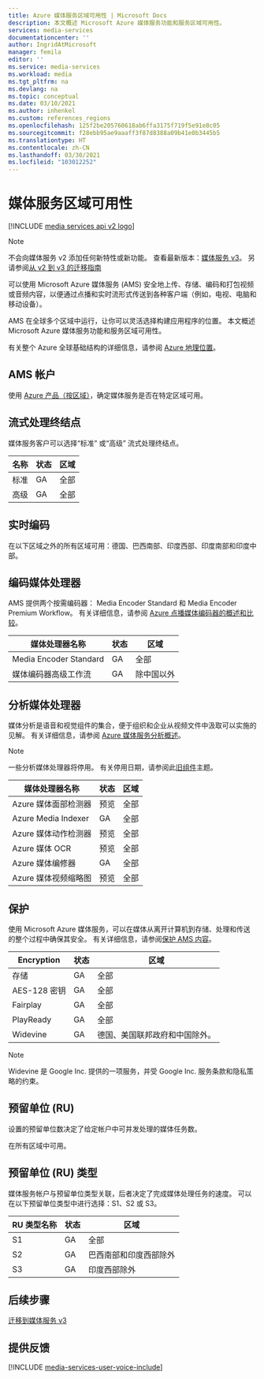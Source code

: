 ```yaml
---
title: Azure 媒体服务区域可用性 | Microsoft Docs
description: 本文概述 Microsoft Azure 媒体服务功能和服务区域可用性。
services: media-services
documentationcenter: ''
author: IngridAtMicrosoft
manager: femila
editor: ''
ms.service: media-services
ms.workload: media
ms.tgt_pltfrm: na
ms.devlang: na
ms.topic: conceptual
ms.date: 03/10/2021
ms.author: inhenkel
ms.custom: references_regions
ms.openlocfilehash: 125f2be205760618ab6ffa3175f719f5e91e8c05
ms.sourcegitcommit: f28ebb95ae9aaaff3f87d8388a09b41e0b3445b5
ms.translationtype: HT
ms.contentlocale: zh-CN
ms.lasthandoff: 03/30/2021
ms.locfileid: "103012252"
---
```

# <a name="media-services-regional-availability"></a>媒体服务区域可用性

[!INCLUDE [media services api v2 logo](./includes/v2-hr.md)]

> [!NOTE]
> 不会向媒体服务 v2 添加任何新特性或新功能。 查看最新版本：[媒体服务 v3](../latest/media-services-overview.md)。 另请参阅[从 v2 到 v3 的迁移指南](../latest/migrate-v-2-v-3-migration-introduction.md)

可以使用 Microsoft Azure 媒体服务 (AMS) 安全地上传、存储、编码和打包视频或音频内容，以便通过点播和实时流形式传送到各种客户端（例如，电视、电脑和移动设备）。

AMS 在全球多个区域中运行，让你可以灵活选择构建应用程序的位置。 本文概述 Microsoft Azure 媒体服务功能和服务区域可用性。

有关整个 Azure 全球基础结构的详细信息，请参阅 [Azure 地理位置](https://azure.microsoft.com/global-infrastructure/geographies/)。

## <a name="ams-accounts"></a>AMS 帐户

使用 [Azure 产品（按区域）](https://azure.microsoft.com/global-infrastructure/services/?products=media-services&regions=all)，确定媒体服务是否在特定区域可用。

## <a name="streaming-endpoints"></a>流式处理终结点

媒体服务客户可以选择“标准”  或“高级”  流式处理终结点。

|名称|状态|区域
|---|---|---|
|标准|GA|全部|
|高级|GA|全部|

## <a name="live-encoding"></a>实时编码

在以下区域之外的所有区域可用：德国、巴西南部、印度西部、印度南部和印度中部。

## <a name="encoding-media-processors"></a>编码媒体处理器

AMS 提供两个按需编码器：  Media Encoder Standard 和  Media Encoder Premium Workflow。 有关详细信息，请参阅 [Azure 点播媒体编码器的概述和比较](media-services-encode-asset.md)。

|媒体处理器名称|状态|区域
|---|---|---|
|Media Encoder Standard|GA|全部|
|媒体编码器高级工作流|GA|除中国以外|

## <a name="analytics-media-processors"></a>分析媒体处理器

媒体分析是语音和视觉组件的集合，便于组织和企业从视频文件中汲取可以实施的见解。 有关详细信息，请参阅 [Azure 媒体服务分析概述](./legacy-components.md)。

> [!NOTE]
> 一些分析媒体处理器将停用。 有关停用日期，请参阅此[旧组件](legacy-components.md)主题。

|媒体处理器名称|状态|区域
|---|---|---|
|Azure 媒体面部检测器|预览|全部|
|Azure Media Indexer|GA|全部|
|Azure 媒体动作检测器|预览|全部|
|Azure 媒体 OCR|预览|全部|
|Azure 媒体编修器|GA|全部|
|Azure 媒体视频缩略图|预览|全部|

## <a name="protection"></a>保护

使用 Microsoft Azure 媒体服务，可以在媒体从离开计算机到存储、处理和传送的整个过程中确保其安全。 有关详细信息，请参阅[保护 AMS 内容](media-services-content-protection-overview.md)。

|Encryption|状态|区域|
|---|---|---| 
|存储|GA|全部|
|AES-128 密钥|GA|全部|
|Fairplay|GA|全部|
|PlayReady|GA|全部|
|Widevine|GA|德国、美国联邦政府和中国除外。

> [!NOTE]
> Widevine 是 Google Inc. 提供的一项服务，并受 Google Inc. 服务条款和隐私策略的约束。

## <a name="reserved-units-rus"></a>预留单位 (RU)

设置的预留单位数决定了给定帐户中可并发处理的媒体任务数。

在所有区域中可用。

## <a name="reserved-unit-ru-type"></a>预留单位 (RU) 类型

媒体服务帐户与预留单位类型关联，后者决定了完成媒体处理任务的速度。 可以在以下预留单位类型中进行选择：S1、S2 或 S3。

|RU 类型名称|状态|区域
|---|---|---|
|S1|GA|全部|
|S2|GA|巴西南部和印度西部除外|
|S3|GA|印度西部除外|

## <a name="next-steps"></a>后续步骤

[迁移到媒体服务 v3](../latest/media-services-overview.md)

## <a name="provide-feedback"></a>提供反馈

[!INCLUDE [media-services-user-voice-include](../../../includes/media-services-user-voice-include.md)]